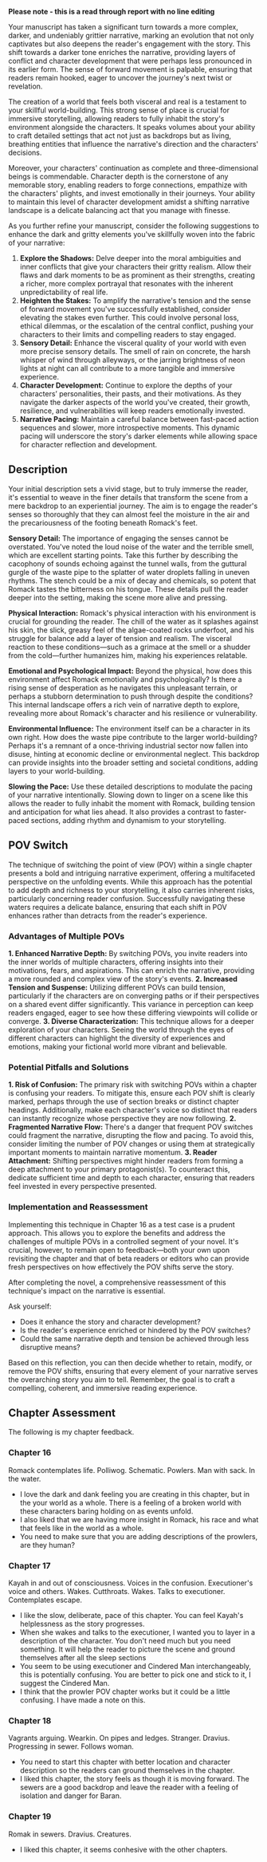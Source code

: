 **Please note - this is a read through report with no line editing**

Your manuscript has taken a significant turn towards a more complex, darker, and undeniably grittier narrative, marking an evolution that not only captivates but also deepens the reader's engagement with the story. This shift towards a darker tone enriches the narrative, providing layers of conflict and character development that were perhaps less pronounced in its earlier form. The sense of forward movement is palpable, ensuring that readers remain hooked, eager to uncover the journey's next twist or revelation.

The creation of a world that feels both visceral and real is a testament to your skillful world-building. This strong sense of place is crucial for immersive storytelling, allowing readers to fully inhabit the story's environment alongside the characters. It speaks volumes about your ability to craft detailed settings that act not just as backdrops but as living, breathing entities that influence the narrative's direction and the characters' decisions.

Moreover, your characters' continuation as complete and three-dimensional beings is commendable. Character depth is the cornerstone of any memorable story, enabling readers to forge connections, empathize with the characters' plights, and invest emotionally in their journeys. Your ability to maintain this level of character development amidst a shifting narrative landscape is a delicate balancing act that you manage with finesse.

As you further refine your manuscript, consider the following suggestions to enhance the dark and gritty elements you've skillfully woven into the fabric of your narrative:

1. **Explore the Shadows:** Delve deeper into the moral ambiguities and inner conflicts that give your characters their gritty realism. Allow their flaws and dark moments to be as prominent as their strengths, creating a richer, more complex portrayal that resonates with the inherent unpredictability of real life.
2. **Heighten the Stakes:** To amplify the narrative's tension and the sense of forward movement you've successfully established, consider elevating the stakes even further. This could involve personal loss, ethical dilemmas, or the escalation of the central conflict, pushing your characters to their limits and compelling readers to stay engaged.
3. **Sensory Detail:** Enhance the visceral quality of your world with even more precise sensory details. The smell of rain on concrete, the harsh whisper of wind through alleyways, or the jarring brightness of neon lights at night can all contribute to a more tangible and immersive experience.
4. **Character Development:** Continue to explore the depths of your characters’ personalities, their pasts, and their motivations. As they navigate the darker aspects of the world you've created, their growth, resilience, and vulnerabilities will keep readers emotionally invested.
5. **Narrative Pacing:** Maintain a careful balance between fast-paced action sequences and slower, more introspective moments. This dynamic pacing will underscore the story's darker elements while allowing space for character reflection and development.
## Description
Your initial description sets a vivid stage, but to truly immerse the reader, it's essential to weave in the finer details that transform the scene from a mere backdrop to an experiential journey. The aim is to engage the reader's senses so thoroughly that they can almost feel the moisture in the air and the precariousness of the footing beneath Romack's feet.

**Sensory Detail:** The importance of engaging the senses cannot be overstated. You've noted the loud noise of the water and the terrible smell, which are excellent starting points. Take this further by describing the cacophony of sounds echoing against the tunnel walls, from the guttural gurgle of the waste pipe to the splatter of water droplets falling in uneven rhythms. The stench could be a mix of decay and chemicals, so potent that Romack tastes the bitterness on his tongue. These details pull the reader deeper into the setting, making the scene more alive and pressing.

**Physical Interaction:** Romack's physical interaction with his environment is crucial for grounding the reader. The chill of the water as it splashes against his skin, the slick, greasy feel of the algae-coated rocks underfoot, and his struggle for balance add a layer of tension and realism. The visceral reaction to these conditions—such as a grimace at the smell or a shudder from the cold—further humanizes him, making his experiences relatable.

**Emotional and Psychological Impact:** Beyond the physical, how does this environment affect Romack emotionally and psychologically? Is there a rising sense of desperation as he navigates this unpleasant terrain, or perhaps a stubborn determination to push through despite the conditions? This internal landscape offers a rich vein of narrative depth to explore, revealing more about Romack's character and his resilience or vulnerability.

**Environmental Influence:** The environment itself can be a character in its own right. How does the waste pipe contribute to the larger world-building? Perhaps it's a remnant of a once-thriving industrial sector now fallen into disuse, hinting at economic decline or environmental neglect. This backdrop can provide insights into the broader setting and societal conditions, adding layers to your world-building.

**Slowing the Pace:** Use these detailed descriptions to modulate the pacing of your narrative intentionally. Slowing down to linger on a scene like this allows the reader to fully inhabit the moment with Romack, building tension and anticipation for what lies ahead. It also provides a contrast to faster-paced sections, adding rhythm and dynamism to your storytelling.
## POV Switch
The technique of switching the point of view (POV) within a single chapter presents a bold and intriguing narrative experiment, offering a multifaceted perspective on the unfolding events. While this approach has the potential to add depth and richness to your storytelling, it also carries inherent risks, particularly concerning reader confusion. Successfully navigating these waters requires a delicate balance, ensuring that each shift in POV enhances rather than detracts from the reader's experience.
### Advantages of Multiple POVs
**1. Enhanced Narrative Depth:** By switching POVs, you invite readers into the inner worlds of multiple characters, offering insights into their motivations, fears, and aspirations. This can enrich the narrative, providing a more rounded and complex view of the story's events.
**2. Increased Tension and Suspense:** Utilizing different POVs can build tension, particularly if the characters are on converging paths or if their perspectives on a shared event differ significantly. This variance in perception can keep readers engaged, eager to see how these differing viewpoints will collide or converge.
**3. Diverse Characterization:** This technique allows for a deeper exploration of your characters. Seeing the world through the eyes of different characters can highlight the diversity of experiences and emotions, making your fictional world more vibrant and believable.
### Potential Pitfalls and Solutions
**1. Risk of Confusion:** The primary risk with switching POVs within a chapter is confusing your readers. To mitigate this, ensure each POV shift is clearly marked, perhaps through the use of section breaks or distinct chapter headings. Additionally, make each character's voice so distinct that readers can instantly recognize whose perspective they are now following.
**2. Fragmented Narrative Flow:** There's a danger that frequent POV switches could fragment the narrative, disrupting the flow and pacing. To avoid this, consider limiting the number of POV changes or using them at strategically important moments to maintain narrative momentum.
**3. Reader Attachment:** Shifting perspectives might hinder readers from forming a deep attachment to your primary protagonist(s). To counteract this, dedicate sufficient time and depth to each character, ensuring that readers feel invested in every perspective presented.
### Implementation and Reassessment
Implementing this technique in Chapter 16 as a test case is a prudent approach. This allows you to explore the benefits and address the challenges of multiple POVs in a controlled segment of your novel. It's crucial, however, to remain open to feedback—both your own upon revisiting the chapter and that of beta readers or editors who can provide fresh perspectives on how effectively the POV shifts serve the story.

After completing the novel, a comprehensive reassessment of this technique's impact on the narrative is essential. 

Ask yourself:

- Does it enhance the story and character development?
- Is the reader's experience enriched or hindered by the POV switches?
- Could the same narrative depth and tension be achieved through less disruptive means?

Based on this reflection, you can then decide whether to retain, modify, or remove the POV shifts, ensuring that every element of your narrative serves the overarching story you aim to tell. Remember, the goal is to craft a compelling, coherent, and immersive reading experience.
## Chapter Assessment
The following is my chapter feedback.
### Chapter 16
Romack contemplates life. Polliwog. Schematic. Powlers. Man with sack. In the water. 
- I love the dark and dank feeling you are creating in this chapter, but in the your world as a whole. There is a feeling of a broken world with these characters baring holding on as events unfold. 
- I also liked that we are having more insight in Romack, his race and what that feels like in the world as a whole. 
- You need to make sure that you are adding descriptions of the prowlers, are they human? 
### Chapter 17
Kayah in and out of consciousness. 
Voices in the confusion. 
Executioner's voice and others. 
Wakes. Cutthroats. 
Wakes. Talks to executioner. Contemplates escape. 
- I like the slow, deliberate, pace of this chapter. You can feel Kayah's helplessness as the story progresses. 
- When she wakes and talks to the executioner, I wanted you to layer in a description of the character. You don't need much but you need something. It will help the reader to picture the scene and ground themselves after all the sleep sections 
- You seem to be using executioner and Cindered Man interchangeably, this is potentially confusing. You are better to pick one and stick to it, I suggest the Cindered Man. 
- I think that the prowler POV chapter works but it could be a little confusing. I have made a note on this. 
### Chapter 18
Vagrants arguing. Wearkin. On pipes and ledges. Stranger. Dravius. 
Progressing in sewer. Follows woman. 
- You need to start this chapter with better location and character description so the readers can ground themselves in the chapter.  
- I liked this chapter, the story feels as though it is moving forward. The sewers are a good backdrop and leave the reader with a feeling of isolation and danger for Baran. 
### Chapter 19
Romak in sewers. Dravius. Creatures. 
- I liked this chapter, it seems conhesive with the other chapters. 